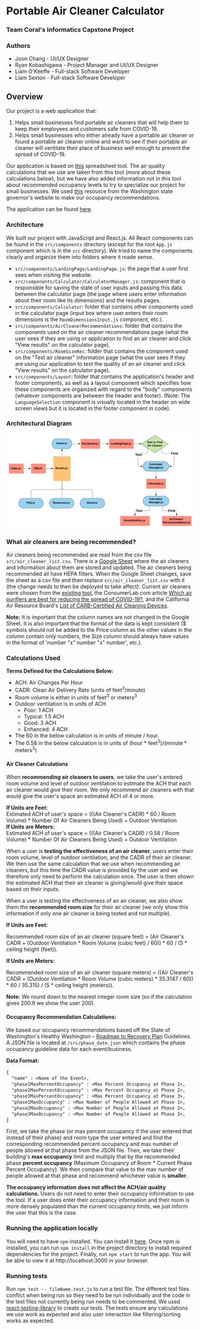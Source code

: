 # Portable Air Cleaner Calculator

### Team Coral's Informatics Capstone Project

### Authors
* Joon Chang - UI/UX Designer
* Ryan Kobashigawa - Project Manager and UI/UX Designer
* Liam O'Keeffe - Full-stack Software Developer
* Liam Sexton - Full-stack Software Developer

## Overview
Our project is a web application that:
1. Helps small businesses find portable air cleaners that will help them to keep their employees and customers safe from COVID-19.
2. Helps small businesses who either already have a portable air cleaner or found a portable air cleaner online and want to see if their portable air cleaner will ventilate their place of business well enough to prevent the spread of COVID-19.

Our application is based on [this](https://docs.google.com/spreadsheets/d/1NEhk1IEdbEi_b3wa6gI_zNs8uBJjlSS-86d4b7bW098/edit#gid=1882881703) spreadsheet tool. The air quality calculations that we use are taken from this tool (more about these calculations below), but we have also added information not in this tool about recommended occupancy levels to try to specialize our project for small businesses. We used [this](https://www.governor.wa.gov/issues/issues/covid-19-resources/covid-19-reopening-guidance) resource from the Washington state governor's website to make our occupancy recommendations.

The application can be found [here](https://liamkokeeffe.github.io/Portable-Air-Cleaner-Calculator/#/).

### Architecture
We built our project with JavaScript and React.js.
All React components can be found in the `src/components` directory (except for the root `App.js` component which is in the `src` directory). We tried to name the components clearly and organize them into folders where it made sense.
* `src/components/LandingPage/LandingPage.js`: the page that a user first sees when visiting the website.
* `src/components/Calculator/CalculatorManager.js`: component that is responsible for saving the state of user inputs and passing this data between the calculator page (the page where users enter information about their room like its dimensions) and the results pages.
* `src/components/Calculator`: folder that contains other components used in the calculator page (input box where user enters their room dimensions is the `RoomDimensionsInput.js` component, etc.).
* `src/components/AirCleanerRecommendations`: folder that contains the components used on the air cleaner recommendations page (what the user sees if they are using or application to find an air cleaner and click "View results" on the calculator page).
* `src/components/RoomSizeRec`: folder that contains the component used on the "Test air cleaner" information page (what the user sees if they are using our application to test the quality of an air cleaner and click "View results" on the calculator page).
* `src/components/Layout`: folder that contains the application's header and footer components, as well as a layout component which specifies how these components are organized with regard to the "body" components (whatever components are between the header and footer). (Note: The `LanguageSelection` component is visually located in the header on wide screen views but it is located in the footer component in code).

### Architectural Diagram
 ![Architecture Diagram](./src/images/architecture_diagram.png "Architecture Diagram")

### What air cleaners are being recommended?
Air cleaners being recommended are read from the csv file `src/air_cleaner_list.csv`. There is a [Google Sheet](https://docs.google.com/spreadsheets/d/13sPIFx85lZRDi4NUUka7anrnjawND3cdsc1KKrWKu-w/edit?usp=sharing) where the air cleaners and information about them are stored and updated. The air cleaners being recommended all have HEPA filters. When the Google Sheet changes, save the sheet as a csv file and then replace `src/air_cleaner_list.csv` with it (the change needs to then be deployed to take affect). Current air cleaners were chosen from the [existing tool](https://docs.google.com/spreadsheets/d/1NEhk1IEdbEi_b3wa6gI_zNs8uBJjlSS-86d4b7bW098/edit#gid=1882881703), the ConsumerLab.com article [Which air purifiers are best for reducing the spread of COVID-19?](https://www.consumerlab.com/answers/portable-air-cleaner/air-purifier/)</a>, and the California Air Resource Board's [List of CARB-Certified Air Cleaning Devices](https://ww2.arb.ca.gov/list-carb-certified-air-cleaning-devices).

**Note:** It is important that the column names are not changed in the Google Sheet. It is also important that the 
format of the data is kept consistent ($ symbols should not be added to the Price column as the other values in the 
column contain only numbers, the Size column should always have values in the format 
of 'number "x" number "x" number', etc.). 

### Calculations Used
**Terms Defined for the Calculations Below:**
* ACH: Air Changes Per Hour
* CADR: Clean Air Delivery Rate (units of feet<sup>3</sup>/minute)
* Room volume is either in units of feet<sup>3</sup> or meters<sup>3</sup>
* Outdoor ventilation is in units of ACH
  - Poor: 1 ACH
  - Typical: 1.5 ACH
  - Good: 3 ACH
  - Enhanced: 4 ACH
* The 60 in the below calculation is in units of minute / hour.
* The 0.58 in the below calculation is in units of (hour * feet<sup>3</sup>)/(minute * meters<sup>3</sup>)

#### Air Cleaner Calculations
When **recommending air cleaners to users**, we take the user's entered room volume and level of outdoor ventilation to estimate the ACH that each air cleaner would give their room. We only recommend air cleaners with that would give the user's space an estimated ACH of 4 or more.


**If Units are Feet:**  
Estimated ACH of user's space = (((Air Cleaner's CADR) * 60 / Room Volume) * Number Of Air Cleaners Being Used) + Outdoor Ventilation  
**If Units are Meters:**  
Estimated ACH of user's space = (((Air Cleaner's CADR) / 0.58 / Room Volume) * Number Of Air Cleaners Being Used) + Outdoor Ventilation

When a user is **testing the effectiveness of an air cleaner**, users enter their room volume, level of outdoor ventilation, and the CADR of their air cleaner. We then use the same calculation that we use when recommending air cleaners, but this time the CADR value is provided by the user and we therefore only need to perform the calculation once. The user is then shown the estimated ACH that their air cleaner is giving/would give their space based on their inputs.

When a user is testing the effectiveness of an air cleaner, we also show them the **recommended room size** for their air cleaner (we only show this information if only one air cleaner is being tested and not multiple).

**If Units are Feet:** 

Recommended room size of an air cleaner (square feet) = (Air Cleaner's CADR + (Outdoor Ventilation * Room Volume (cubic feet) / 60)) * 60 / (5 * ceiling height (feet)).

**If Units are Meters:** 

Recommended room size of an air cleaner (square meters) = ((Air Cleaner's CADR + (Outdoor Ventilation * Room Volume (cubic meters) * 35.3147 / 60)) * 60 / 35.315) / (5 * ceiling height (meters)).</p>

**Note:** We round down to the nearest integer room size (so if the calculation gives 200.9 we show the user 200).

#### Occupancy Recommendation Calculations:
We based our occupancy recommendations based off the State of Washington's Healthy Washington – [Roadmap to Recovery Plan](https://www.governor.wa.gov/issues/issues/covid-19-resources/covid-19-reopening-guidance) Guidelines. A JSON file is located at `/src/phase_date.json` which contains the phase occupancy guideline data for each event/business.  

**Data Format:**  
```
{
  "name" : <Name of the Event>,
  "phase1MaxPercentOccupancy" : <Max Percent Occupancy at Phase 1>,
  "phase2MaxPercentOccupancy" : <Max Percent Occupancy at Phase 2>,
  "phase3MaxPercentOccupancy" : <Max Percent Occupancy at Phase 3>,
  "phase1MaxOccupancy" : <Max Number of People Allowed at Phase 1>,
  "phase2MaxOccupancy" : <Max Number of People Allowed at Phase 2>,
  "phase3MaxOccupancy" : <Max Number of People Allowed at Phase 3>,
}
```
First, we take the phase (or max percent occupancy if the user entered that instead of their phase) and room type the user entered and find the corresponding recommended percent occupancy and max number of people allowed at that phase from the JSON file. Then, we take their building's **max occupancy** limit and multiply that by the recommended phase **percent occupancy** (Maximum Occupancy of Room * Current Phase Percent Occupancy). We then compare that value to the max number of people allowed at that phase and recommend whichever value is **smaller**.

**The occupancy information does not affect the ACH/air quality calculations.** Users do not need to enter their 
occupancy information to use the tool. If a user does enter their occupancy information and their room is more 
densely populated than the current occupancy limits, we just inform the user that this is the case.

### Running the application locally

You will need to have `npm` installed. You can install it [here](https://www.npmjs.com/get-npm). Once npm is installed, you can run `npm install` in the project directory to install required dependencies for the project. Finally, run `npm start` to run the app. You will be able to view it at http://localhost:3000 in your browser.  

### Running tests

Run `npm test -- fileName.test.js` to run a test file. The different test files conflict when being run so they need to be run individually and the code in the test files not currently being run needs to be commented.  We used [react-testing-library](https://testing-library.com/docs/react-testing-library/intro/) to create our tests. The tests ensure any calculations we use work as expected and also user interaction like filtering/sorting works as expected.